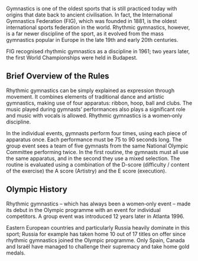 Gymnastics is one of the oldest sports that is still practiced today with origins that date back to ancient civilisation. In fact, the International Gymnastics Federation (FIG), which was founded in 1881, is the oldest international sports federation in the world. Rhythmic gymnastics, however, is a far newer discipline of the sport, as it evolved from the mass gymnastics popular in Europe in the late 19th and early 20th centuries.

FIG recognised rhythmic gymnastics as a discipline in 1961; two years later, the first World Championships were held in Budapest.

## Brief Overview of the Rules

Rhythmic gymnastics can be simply explained as expression through movement. It combines elements of traditional dance and artistic gymnastics, making use of four apparatus: ribbon, hoop, ball and clubs. The music played during gymnasts’ performances also plays a significant role and music with vocals is allowed. Rhythmic gymnastics is a women‑only discipline.

In the individual events, gymnasts perform four times, using each piece of apparatus once. Each performance must be 75 to 90 seconds long. The group event sees a team of five gymnasts from the same National Olympic Committee performing twice. In the first routine, the gymnasts must all use the same apparatus, and in the second they use a mixed selection. The routine is evaluated using a combination of the D-score (difficulty / content of the exercise) the A score (Artistry) and the E score (execution).

## Olympic History

Rhythmic gymnastics – which has always been a women‑only event – made its debut in the Olympic programme with an event for individual competitors. A group event was introduced 12 years later in Atlanta 1996.

Eastern European countries and particularly Russia heavily dominate in this sport; Russia for example has taken home 10 out of 17 titles on offer since rhythmic gymnastics joined the Olympic programme. Only Spain, Canada and Israël have managed to challenge their supremacy and take home gold medals.

